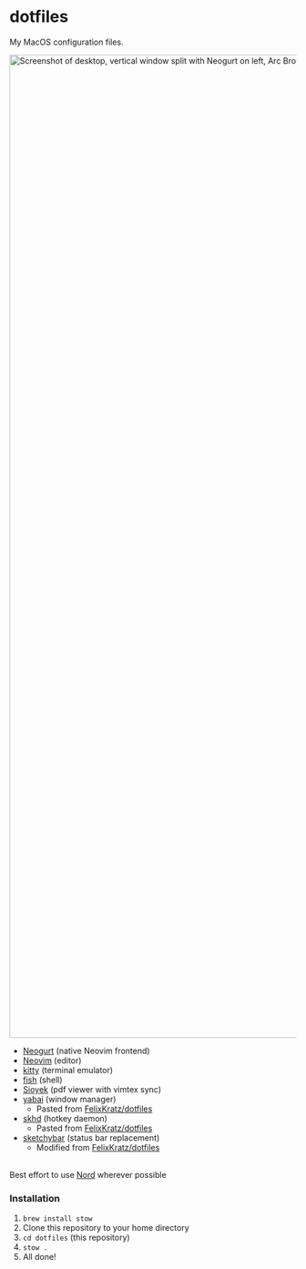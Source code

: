 # dotfiles

My MacOS configuration files.


<img width="1728" alt="Screenshot of desktop, vertical window split with Neogurt on left, Arc Browser open to dotfiles Github repo on right" src="https://github.com/user-attachments/assets/e501a4c7-023e-48f6-9f87-d2ceeb40bbde" />



- [Neogurt](https://github.com/williamhCode/neogurt) (native Neovim frontend)
- [Neovim](https://neovim.io/) (editor)
- [kitty](https://sw.kovidgoyal.net/kitty/) (terminal emulator)
- [fish](https://fishshell.com/) (shell)
- [Sioyek](https://sioyek.info/) (pdf viewer with vimtex sync)
- [yabai](https://github.com/koekeishiya/yabai) (window manager)
  - Pasted from [FelixKratz/dotfiles](https://github.com/FelixKratz/dotfiles)
- [skhd](https://github.com/koekeishiya/skhd) (hotkey daemon)
  - Pasted from [FelixKratz/dotfiles](https://github.com/FelixKratz/dotfiles)
- [sketchybar](https://felixkratz.github.io/SketchyBar/) (status bar replacement)
  - Modified from [FelixKratz/dotfiles](https://github.com/FelixKratz/dotfiles)
<br/><br/>

Best effort to use [Nord](https://www.nordtheme.com/) wherever possible

### Installation
1. `brew install stow`
2. Clone this repository to your home directory
3. `cd dotfiles` (this repository)
4. `stow .`
5. All done!

